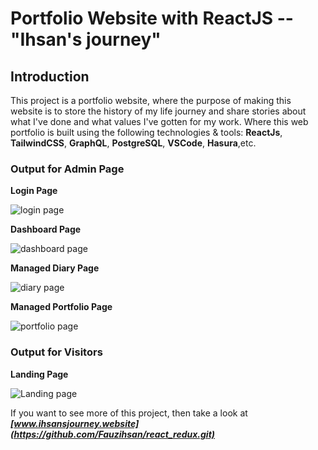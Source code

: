 # Portfolio Website with ReactJS -- "Ihsan's journey"

## Introduction

This project is a portfolio website, where the purpose of making this website is to store the history of my life journey and share stories about what I've done and what values I've gotten for my work. Where this web portfolio is built using the following technologies & tools: **ReactJs**, **TailwindCSS**, **GraphQL**, **PostgreSQL**, **VSCode**, **Hasura**,etc.

### Output for Admin Page

**Login Page**

![login page](https://drive.google.com/uc?export=view&id=1gFjxBo_T8vbuBQirOSjUhIYqtRdyolyF)

**Dashboard Page**

![dashboard page](https://drive.google.com/uc?export=view&id=1XL3KkbJacGyG_s-ghXuos9sToawfkR3Q)

**Managed Diary Page**

![diary page](https://drive.google.com/uc?export=view&id=1S7sIKNWd0OH-Ez1iVHE2-tuvHOAq2OlQ)

**Managed Portfolio Page**

![portfolio page](https://drive.google.com/uc?export=view&id=1h43P78tYjgrUlvsSYGwjBKq7clEXiTSh)

### Output for Visitors

**Landing Page**

![Landing  page](https://drive.google.com/uc?export=view&id=1bMEQlWWCdFPSX34B_FwsH0oxRLWw2OiN)

If you want to see more of this project, then take a look at **_[www.ihsansjourney.website](https://github.com/Fauzihsan/react_redux.git)_**
